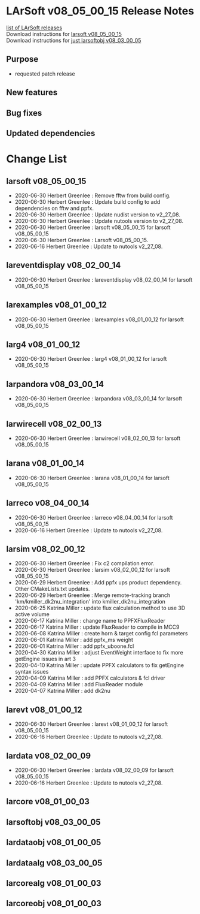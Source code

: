 # LArSoft v08_05_00_15 Release Notes



[list of LArSoft releases](LArSoft_release_list)  
Download instructions for [larsoft v08_05_00_15](https://scisoft.fnal.gov/scisoft/bundles/larsoft/v08_05_00_15/larsoft-v08_05_00_15.html)  
Download instructions for [just larsoftobj v08_03_00_05](https://scisoft.fnal.gov/scisoft/bundles/larsoftobj/v08_03_00_05/larsoftobj-v08_03_00_05.html)

## Purpose

-   requested patch release

## New features

## Bug fixes

## Updated dependencies

# Change List

## larsoft v08_05_00_15

-   2020-06-30 Herbert Greenlee : Remove fftw from build config.
-   2020-06-30 Herbert Greenlee : Update build config to add dependencies on fftw and ppfx.
-   2020-06-30 Herbert Greenlee : Update nudist version to v2_27_08.
-   2020-06-30 Herbert Greenlee : Update nutools version to v2_27_08.
-   2020-06-30 Herbert Greenlee : larsoft v08_05_00_15 for larsoft v08_05_00_15
-   2020-06-30 Herbert Greenlee : Larsoft v08_05_00_15.
-   2020-06-16 Herbert Greenlee : Update to nutools v2_27_08.

## lareventdisplay v08_02_00_14

-   2020-06-30 Herbert Greenlee : lareventdisplay v08_02_00_14 for larsoft v08_05_00_15

## larexamples v08_01_00_12

-   2020-06-30 Herbert Greenlee : larexamples v08_01_00_12 for larsoft v08_05_00_15

## larg4 v08_01_00_12

-   2020-06-30 Herbert Greenlee : larg4 v08_01_00_12 for larsoft v08_05_00_15

## larpandora v08_03_00_14

-   2020-06-30 Herbert Greenlee : larpandora v08_03_00_14 for larsoft v08_05_00_15

## larwirecell v08_02_00_13

-   2020-06-30 Herbert Greenlee : larwirecell v08_02_00_13 for larsoft v08_05_00_15

## larana v08_01_00_14

-   2020-06-30 Herbert Greenlee : larana v08_01_00_14 for larsoft v08_05_00_15

## larreco v08_04_00_14

-   2020-06-30 Herbert Greenlee : larreco v08_04_00_14 for larsoft v08_05_00_15
-   2020-06-16 Herbert Greenlee : Update to nutools v2_27_08.

## larsim v08_02_00_12

-   2020-06-30 Herbert Greenlee : Fix c2 compilation error.
-   2020-06-30 Herbert Greenlee : larsim v08_02_00_12 for larsoft v08_05_00_15
-   2020-06-29 Herbert Greenlee : Add ppfx ups product dependency. Other CMakeLists.txt updates.
-   2020-06-29 Herbert Greenlee : Merge remote-tracking branch 'km/kmiller_dk2nu_integration' into kmiller_dk2nu_integration
-   2020-06-25 Katrina Miller : update flux calculation method to use 3D active volume
-   2020-06-17 Katrina Miller : change name to PPFXFluxReader
-   2020-06-17 Katrina Miller : update FluxReader to compile in MCC9
-   2020-06-08 Katrina Miller : create horn & target config fcl parameters
-   2020-06-01 Katrina Miller : add ppfx_ms weight
-   2020-06-01 Katrina Miller : add ppfx_uboone.fcl
-   2020-04-30 Katrina Miller : adjust EventWeight interface to fix more getEngine issues in art 3
-   2020-04-10 Katrina Miller : update PPFX calculators to fix getEngine syntax issues
-   2020-04-09 Katrina Miller : add PPFX calculators & fcl driver
-   2020-04-09 Katrina Miller : add FluxReader module
-   2020-04-07 Katrina Miller : add dk2nu

## larevt v08_01_00_12

-   2020-06-30 Herbert Greenlee : larevt v08_01_00_12 for larsoft v08_05_00_15
-   2020-06-16 Herbert Greenlee : Update to nutools v2_27_08.

## lardata v08_02_00_09

-   2020-06-30 Herbert Greenlee : lardata v08_02_00_09 for larsoft v08_05_00_15
-   2020-06-16 Herbert Greenlee : Update to nutools v2_27_08.

## larcore v08_01_00_03

## larsoftobj v08_03_00_05

## lardataobj v08_01_00_05

## lardataalg v08_03_00_05

## larcorealg v08_01_00_03

## larcoreobj v08_01_00_03
